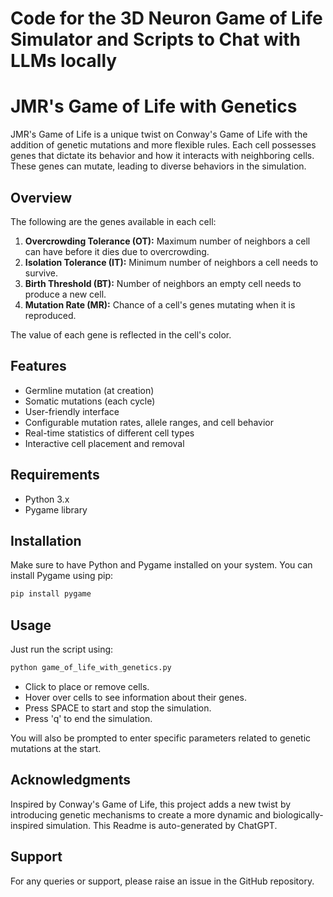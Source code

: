# Code for the 3D Neuron Game of Life Simulator and Scripts to Chat with LLMs locally

# JMR's Game of Life with Genetics

JMR's Game of Life is a unique twist on Conway's Game of Life with the addition of genetic mutations and more flexible rules. Each cell possesses genes that dictate its behavior and how it interacts with neighboring cells. These genes can mutate, leading to diverse behaviors in the simulation.

## Overview

The following are the genes available in each cell:

1. **Overcrowding Tolerance (OT):** Maximum number of neighbors a cell can have before it dies due to overcrowding.
2. **Isolation Tolerance (IT):** Minimum number of neighbors a cell needs to survive.
3. **Birth Threshold (BT):** Number of neighbors an empty cell needs to produce a new cell.
4. **Mutation Rate (MR):** Chance of a cell's genes mutating when it is reproduced.

The value of each gene is reflected in the cell's color.

## Features

- Germline mutation (at creation)
- Somatic mutations (each cycle)
- User-friendly interface
- Configurable mutation rates, allele ranges, and cell behavior
- Real-time statistics of different cell types
- Interactive cell placement and removal

## Requirements

- Python 3.x
- Pygame library

## Installation

Make sure to have Python and Pygame installed on your system. You can install Pygame using pip:

```bash
pip install pygame
```

## Usage

Just run the script using:

```bash
python game_of_life_with_genetics.py
```

- Click to place or remove cells.
- Hover over cells to see information about their genes.
- Press SPACE to start and stop the simulation.
- Press 'q' to end the simulation.

You will also be prompted to enter specific parameters related to genetic mutations at the start.

## Acknowledgments

Inspired by Conway's Game of Life, this project adds a new twist by introducing genetic mechanisms to create a more dynamic and biologically-inspired simulation.
This Readme is auto-generated by ChatGPT.

## Support

For any queries or support, please raise an issue in the GitHub repository.
